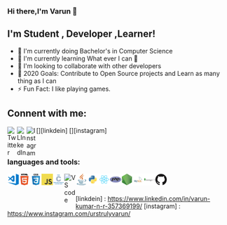 ### Hi there,I'm Varun 👋

## I'm Student , Developer ,Learner!
- 🔭 I'm currently doing Bachelor's in Computer Science
- 🌱 I'm currently learning What ever I can 🤣
- 👯 I'm looking to collaborate with other developers
- 🥅 2020 Goals: Contribute to Open Source projects and Learn as many thing as I can
- ⚡ Fun Fact: I like playing games.

## Connent with me: 
[<img align='left' alt='Twitter' width='22px' src='https://cdn.jsdelivr.net/npm/simple-icons@v3/icons/twitter.svg'/>][twitter]
[<img align='left' alt='LInkedIn' width='22px' src='https://cdn.jsdelivr.net/npm/simple-icons@v3/icons/linkedin.svg'/>][linkdein]
[<img align='left' alt='Instagram' width='22px' src='https://cdn.jsdelivr.net/npm/simple-icons@v3/icons/instagram.svg'/>][instagram]

<br />

### languages and tools:
<img align='left' alt='VS code' width='26px' src='https://raw.githubusercontent.com/github/explore/80688e429a7d4ef2fca1e82350fe8e3517d3494d/topics/visual-studio-code/visual-studio-code.png'/> 
<img align='left' alt='HTML' width='26px' src='https://raw.githubusercontent.com/github/explore/80688e429a7d4ef2fca1e82350fe8e3517d3494d/topics/html/html.png'/> 
<img align='left' alt='CSS' width='26px' src='https://raw.githubusercontent.com/github/explore/80688e429a7d4ef2fca1e82350fe8e3517d3494d/topics/css/css.png'/> 
<img align='left' alt='java script' width='26px' src='https://raw.githubusercontent.com/github/explore/80688e429a7d4ef2fca1e82350fe8e3517d3494d/topics/javascript/javascript.png'/> 
<img align='left' alt='VS code' width='26px' src='https://raw.githubusercontent.com/github/explore/80688e429a7d4ef2fca1e82350fe8e3517d3494d/topics/c/c.png'/> 
<img align='left' alt='VS code' width='26px' src='https://raw.githubusercontent.com/github/explore/80688e429a7d4ef2fca1e82350fe8e3517d3494d/topics/c++/c++.png'/> 
<img align='left' alt='VS code' width='26px' src='https://raw.githubusercontent.com/github/explore/80688e429a7d4ef2fca1e82350fe8e3517d3494d/topics/java/java.png'/> 
<img align='left' alt='VS code' width='26px' src='https://raw.githubusercontent.com/github/explore/80688e429a7d4ef2fca1e82350fe8e3517d3494d/topics/python/python.png'/> 
<img align='left' alt='VS code' width='26px' src='https://raw.githubusercontent.com/github/explore/80688e429a7d4ef2fca1e82350fe8e3517d3494d/topics/react/react.png'/>
<img align='left' alt='VS code' width='26px' src='https://raw.githubusercontent.com/github/explore/80688e429a7d4ef2fca1e82350fe8e3517d3494d/topics/php/php.png'/>  
<img align='left' alt='VS code' width='26px' src='https://raw.githubusercontent.com/github/explore/80688e429a7d4ef2fca1e82350fe8e3517d3494d/topics/nodejs/nodejs.png'/> 
<img align='left' alt='VS code' width='26px' src='https://raw.githubusercontent.com/github/explore/80688e429a7d4ef2fca1e82350fe8e3517d3494d/topics/mysql/mysql.png'/> 
<img align='left' alt='VS code' width='26px' src='https://raw.githubusercontent.com/github/explore/80688e429a7d4ef2fca1e82350fe8e3517d3494d/topics/mongodb/mongodb.png'/> 
<img align='left' alt='VS code' width='26px' src='https://raw.githubusercontent.com/github/explore/78df643247d429f6cc873026c0622819ad797942/topics/github/github.png'/> 

<br />
<br />

[twitter]: https://twitter.com/varuncodes
[linkdein]  : https://www.linkedin.com/in/varun-kumar-n-r-357369199/
[instagram] : https://www.instagram.com/urstrulyvarun/


